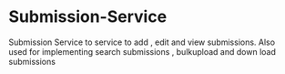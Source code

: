 # Submission-Service
Submission Service to service to add , edit and view submissions. Also used for implementing search submissions , bulkupload and down load submissions
